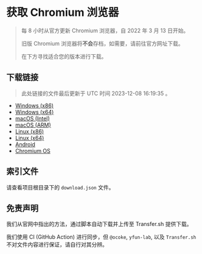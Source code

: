 # 获取 Chromium 浏览器

> 每 8 小时从官方更新 Chromium 浏览器，自 2022 年 3 月 13 日开始。
> 
> 旧版 Chromium 浏览器将**不会**存档，如需要，请前往官方网址下载。
>
> 在下方寻找适合您的版本进行下载。

## 下载链接

> 此处链接的文件最后更新于 UTC 时间 2023-12-08 16:19:35
。

- [Windows (x86)](https://transfer.sh/lzVqmLGtv8/Win.zip)
- [Windows (x64)](https://transfer.sh/oJpXXIiHuh/Win_x64.zip)
- [macOS (Intel)](https://transfer.sh/vBxrzCx6b9/Mac.zip)
- [macOS (ARM)](https://transfer.sh/sTfc5POu17/Mac_Arm.zip)
- [Linux (x86)](https://transfer.sh/c7CaI1Ni0k/Linux.zip)
- [Linux (x64)](https://transfer.sh/83Efnoc8Qj/Linux_x64.zip)
- [Android](https://transfer.sh/HeXX9Mg8KQ/Android.zip)
- [Chromium OS](https://transfer.sh/orQjbn1zq2/Linux_ChromiumOS_Full.zip)

## 索引文件

请查看项目根目录下的 `download.json` 文件。

## 免责声明

我们从官网中指出的方法，通过脚本自动下载并上传至 Transfer.sh 提供下载。

我们使用 CI (GitHub Action) 进行同步，但 `@ocoke`, `yfun-lab`, 以及 `Transfer.sh` 不对文件内容进行保证，请自行对其分辨。
